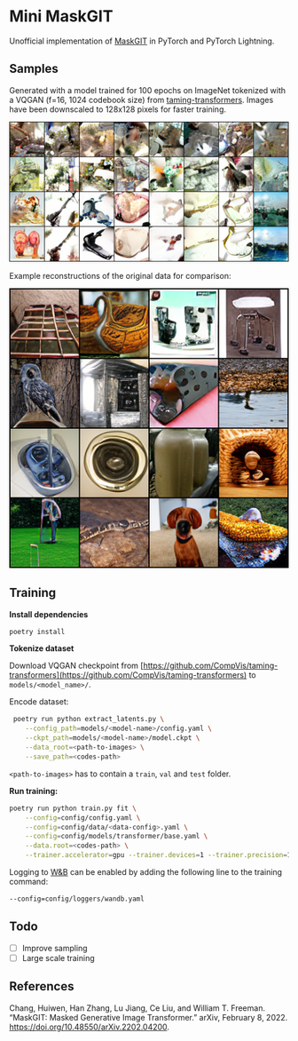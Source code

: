 Mini MaskGIT
============

Unofficial implementation of [MaskGIT](https://arxiv.org/abs/2202.04200) in PyTorch and PyTorch Lightning.

## Samples 

Generated with a model trained for 100 epochs on ImageNet tokenized with a VQGAN (f=16, 1024 codebook size) from [taming-transformers](https://github.com/CompVis/taming-transformers). Images have been downscaled to 128x128 pixels for faster training.

![Samples](assets/samples.png)

Example reconstructions of the original data for comparison:

![Reconstructions](assets/reconstructions.png)

## Training

**Install dependencies**

```bash
poetry install
````

**Tokenize dataset**

Download VQGAN checkpoint from [https://github.com/CompVis/taming-transformers](https://github.com/CompVis/taming-transformers) to `models/<model_name>/`.

Encode dataset:

```bash
 poetry run python extract_latents.py \
    --config_path=models/<model-name>/config.yaml \
    --ckpt_path=models/<model-name>/model.ckpt \
    --data_root=<path-to-images> \
    --save_path=<codes-path>
```

`<path-to-images>` has to contain a `train`, `val` and `test` folder.

**Run training:**

```bash
poetry run python train.py fit \
    --config=config/config.yaml \
    --config=config/data/<data-config>.yaml \
    --config=config/models/transformer/base.yaml \
    --data.root=<codes-path> \
    --trainer.accelerator=gpu --trainer.devices=1 --trainer.precision=16
```

Logging to [W&B](https://wandb.ai/) can be enabled by adding the following line to the training command:

```bash
--config=config/loggers/wandb.yaml
```

## Todo

- [ ] Improve sampling
- [ ] Large scale training

## References

Chang, Huiwen, Han Zhang, Lu Jiang, Ce Liu, and William T. Freeman. “MaskGIT: Masked Generative Image Transformer.” arXiv, February 8, 2022. https://doi.org/10.48550/arXiv.2202.04200.
